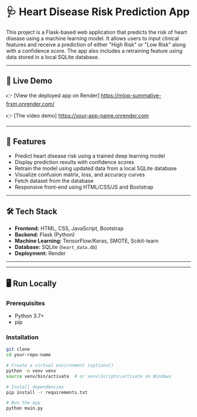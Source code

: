 # 🩺 Heart Disease Risk Prediction App

This project is a Flask-based web application that predicts the risk of heart disease using a machine learning model. It allows users to input clinical features and receive a prediction of either "High Risk" or "Low Risk" along with a confidence score. The app also includes a retraining feature using data stored in a local SQLite database.

---

## 🚀 Live Demo

👉 [View the deployed app on Render] https://mlop-summative-frxm.onrender.com/


👉 [The video demo] https://your-app-name.onrender.com



---

## 🧠 Features

- Predict heart disease risk using a trained deep learning model 
- Display prediction results with confidence scores
- Retrain the model using updated data from a local SQLite database
- Visualize confusion matrix, loss, and accuracy curves
- Fetch dataset from the database
- Responsive front-end using HTML/CSS/JS and Bootstrap

---

## 🛠 Tech Stack

- **Frontend:** HTML, CSS, JavaScript, Bootstrap
- **Backend:** Flask (Python)
- **Machine Learning:** TensorFlow/Keras, SMOTE, Scikit-learn
- **Database:** SQLite (`heart_data.db`)
- **Deployment:** Render

---


---

## 🖥️ Run Locally

### Prerequisites

- Python 3.7+
- pip

### Installation

```bash
git clone 
cd your-repo-name

# Create a virtual environment (optional)
python -m venv venv
source venv/bin/activate  # or venv\Scripts\activate on Windows

# Install dependencies
pip install -r requirements.txt

# Run the app
python main.py




